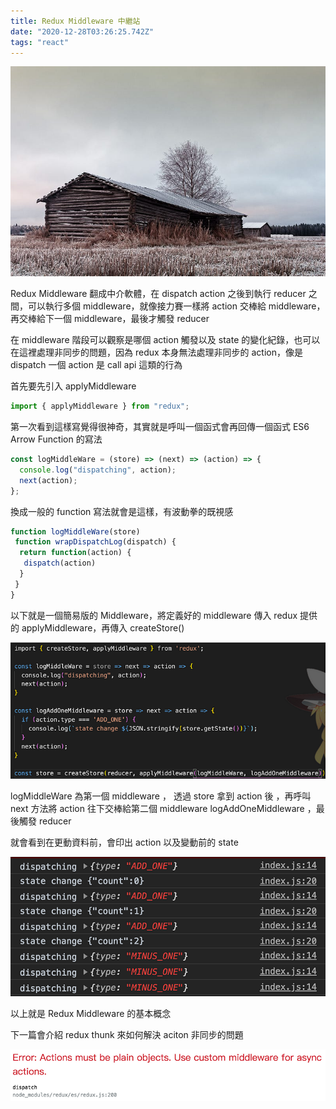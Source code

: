 ```yaml
---
title: Redux Middleware 中繼站
date: "2020-12-28T03:26:25.742Z"
tags: "react"
---
```


![](/img/1__2NpcgH9dWVbYWX0GJO____fQ.jpeg)

Redux Middleware 翻成中介軟體，在 dispatch action 之後到執行 reducer 之間，可以執行多個 middleware，就像接力賽一樣將 action 交棒給 middleware，再交棒給下一個 middleware，最後才觸發 reducer

在 middleware 階段可以觀察是哪個 action 觸發以及 state 的變化紀錄，也可以在這裡處理非同步的問題，因為 redux 本身無法處理非同步的 action，像是 dispatch 一個 action 是 call api 這類的行為

首先要先引入 applyMiddleware

```javascript
import { applyMiddleware } from "redux";
```

第一次看到這樣寫覺得很神奇，其實就是呼叫一個函式會再回傳一個函式 ES6 Arrow Function 的寫法

```javascript
const logMiddleWare = (store) => (next) => (action) => {
  console.log("dispatching", action);
  next(action);
};
```

換成一般的 function 寫法就會是這樣，有波動拳的既視感

```javascript
function logMiddleWare(store)
 function wrapDispatchLog(dispatch) {
  return function(action) {
   dispatch(action)
  }
 }
}
```

以下就是一個簡易版的 Middleware，將定義好的 middleware 傳入 redux 提供的 applyMiddleware，再傳入 createStore()

![](/img/1__UidwJ6vCtDMlvN9Cq2mIQw.png)

logMiddleWare 為第一個 middleware ， 透過 store 拿到 action 後 ，再呼叫 next 方法將 action 往下交棒給第二個 middleware logAddOneMiddleware ，最後觸發 reducer

就會看到在更動資料前，會印出 action 以及變動前的 state

![](/img/1__2M__Yj__L__xEH31ECcV54ryg.png)

以上就是 Redux Middleware 的基本概念

下一篇會介紹 redux thunk 來如何解決 aciton 非同步的問題

![](/img/1__ekcM1PkJ3fMjDpeOWxRWJw.png)
